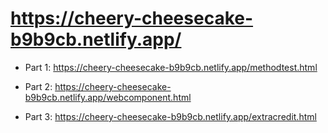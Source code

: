 # <https://cheery-cheesecake-b9b9cb.netlify.app/>

- Part 1: <https://cheery-cheesecake-b9b9cb.netlify.app/methodtest.html>

- Part 2: <https://cheery-cheesecake-b9b9cb.netlify.app/webcomponent.html>

- Part 3: <https://cheery-cheesecake-b9b9cb.netlify.app/extracredit.html>

